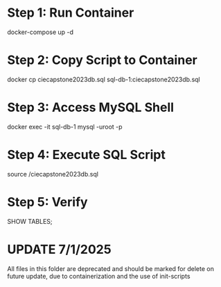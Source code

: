 # Step 1: Run Container
docker-compose up -d

# Step 2: Copy Script to Container
docker cp ciecapstone2023db.sql sql-db-1:ciecapstone2023db.sql 

# Step 3: Access MySQL Shell
docker exec -it sql-db-1 mysql -uroot -p

# Step 4: Execute SQL Script
source /ciecapstone2023db.sql

# Step 5: Verify
SHOW TABLES;

# UPDATE 7/1/2025
All files in this folder are deprecated and should be marked for delete on future update, due to containerization and the use of init-scripts